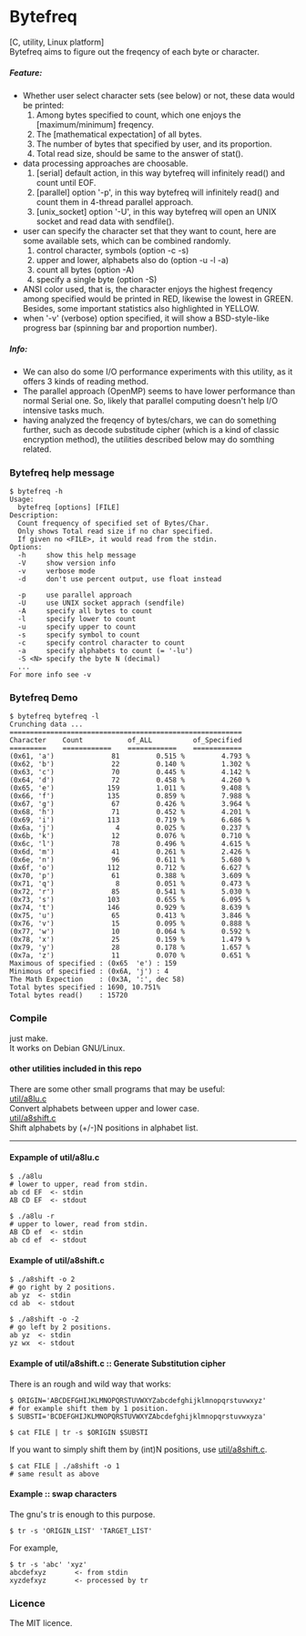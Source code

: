 Bytefreq
========

[C, utility, Linux platform]  
Bytefreq aims to figure out the freqency of each byte or character.  
  
##### Feature:  
* Whether user select character sets (see below) or not, these data would be printed:
  1. Among bytes specified to count, which one enjoys the [maximum/minimum] freqency.
  2. The [mathematical expectation] of all bytes.
  3. The number of bytes that specified by user, and its proportion.
  4. Total read size, should be same to the answer of stat().
* data processing approaches are choosable.  
  1. [serial] default action, in this way bytefreq will infinitely read() and count until EOF.  
  2. [parallel] option '-p', in this way bytefreq will infinitely read() and count them in 4-thread parallel approach.  
  3. [unix_socket] option '-U', in this way bytefreq will open an UNIX socket and read data with sendfile().  
* user can specify the character set that they want to count, here are some available sets, which can be combined randomly.  
  1. control character, symbols (option -c -s)
  2. upper and lower, alphabets also do (option -u -l -a)
  3. count all bytes (option -A)
  4. specify a single byte (option -S)  
* ANSI color used, that is, the character enjoys the highest freqency among specified would be printed in RED, likewise the lowest in GREEN. Besides, some important statistics also highlighted in YELLOW.
* when '-v' (verbose) option specified, it will show a BSD-style-like progress bar (spinning bar and proportion number).
  
##### Info:  
* We can also do some I/O performance experiments with this utility, as it offers 3 kinds of reading method.  
* The parallel approach (OpenMP) seems to have lower performance than normal Serial one. So, likely that parallel computing doesn't help I/O intensive tasks much.  
* having analyzed the freqency of bytes/chars, we can do something further, such as decode substitude cipher (which is a kind of classic encryption method), the utilities described below may do somthing related.    
  
### Bytefreq help message

```
$ bytefreq -h
Usage:
  bytefreq [options] [FILE]
Description:
  Count frequency of specified set of Bytes/Char.
  Only shows Total read size if no char specified.
  If given no <FILE>, it would read from the stdin.
Options:
  -h     show this help message
  -V     show version info
  -v     verbose mode
  -d     don't use percent output, use float instead

  -p     use parallel approach
  -U     use UNIX socket apprach (sendfile)
  -A     specify all bytes to count
  -l     specify lower to count
  -u     specify upper to count
  -s     specify symbol to count
  -c     specify control character to count
  -a     specify alphabets to count (= '-lu')
  -S <N> specify the byte N (decimal)
  ...
For more info see -v

```
  
### Bytefreq Demo
```
$ bytefreq bytefreq -l
Crunching data ...
=========================================================
Character    Count           of_ALL          of_Specified
=========    ============    ============    ============
(0x61, 'a')              81         0.515 %         4.793 %
(0x62, 'b')              22         0.140 %         1.302 %
(0x63, 'c')              70         0.445 %         4.142 %
(0x64, 'd')              72         0.458 %         4.260 %
(0x65, 'e')             159         1.011 %         9.408 %
(0x66, 'f')             135         0.859 %         7.988 %
(0x67, 'g')              67         0.426 %         3.964 %
(0x68, 'h')              71         0.452 %         4.201 %
(0x69, 'i')             113         0.719 %         6.686 %
(0x6a, 'j')               4         0.025 %         0.237 %
(0x6b, 'k')              12         0.076 %         0.710 %
(0x6c, 'l')              78         0.496 %         4.615 %
(0x6d, 'm')              41         0.261 %         2.426 %
(0x6e, 'n')              96         0.611 %         5.680 %
(0x6f, 'o')             112         0.712 %         6.627 %
(0x70, 'p')              61         0.388 %         3.609 %
(0x71, 'q')               8         0.051 %         0.473 %
(0x72, 'r')              85         0.541 %         5.030 %
(0x73, 's')             103         0.655 %         6.095 %
(0x74, 't')             146         0.929 %         8.639 %
(0x75, 'u')              65         0.413 %         3.846 %
(0x76, 'v')              15         0.095 %         0.888 %
(0x77, 'w')              10         0.064 %         0.592 %
(0x78, 'x')              25         0.159 %         1.479 %
(0x79, 'y')              28         0.178 %         1.657 %
(0x7a, 'z')              11         0.070 %         0.651 %
Maximous of specified : (0x65  'e') : 159
Minimous of specified : (0x6A, 'j') : 4
The Math Expection    : (0x3A, ':', dec 58)
Total bytes specified : 1690, 10.751%
Total bytes read()    : 15720
```

### Compile
just make.  
It works on Debian GNU/Linux.

#### other utilities included in this repo
There are some other small programs that may be useful:  
[util/a8lu.c](./util/a8lu.c)     
Convert alphabets between upper and lower case.   
[util/a8shift.c](./util/a8shift.c)  
Shift alphabets by (+/-)N positions in alphabet list.  

  
---
#### Expample of util/a8lu.c
```
$ ./a8lu
# lower to upper, read from stdin.
ab cd EF  <- stdin
AB CD EF  <- stdout

$ ./a8lu -r
# upper to lower, read from stdin.
AB CD ef  <- stdin
ab cd ef  <- stdout
```

#### Example of util/a8shift.c
```
$ ./a8shift -o 2
# go right by 2 positions.
ab yz  <- stdin
cd ab  <- stdout

$ ./a8shift -o -2
# go left by 2 positions.
ab yz  <- stdin
yz wx  <- stdout
```

#### Example of util/a8shift.c :: Generate Substitution cipher
There is an rough and wild way that works:  
```
$ ORIGIN='ABCDEFGHIJKLMNOPQRSTUVWXYZabcdefghijklmnopqrstuvwxyz'
# for example shift them by 1 position.
$ SUBSTI='BCDEFGHIJKLMNOPQRSTUVWXYZAbcdefghijklmnopqrstuvwxyza'
  
$ cat FILE | tr -s $ORIGIN $SUBSTI
```
If you want to simply shift them by (int)N positions, use [util/a8shift.c](./util/a8shift.c).  
```
$ cat FILE | ./a8shift -o 1
# same result as above
```

#### Example :: swap characters
The gnu's tr is enough to this purpose.  
```
$ tr -s 'ORIGIN_LIST' 'TARGET_LIST'
```
For example,
```
$ tr -s 'abc' 'xyz'  
abcdefxyz		<- from stdin  
xyzdefxyz		<- processed by tr  
```  

### Licence
The MIT licence.  
